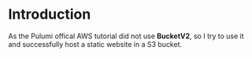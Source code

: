 # Introduction

As the Pulumi offical AWS tutorial did not use **BucketV2**, so I try to use it and successfully host a static website in a S3 bucket.
